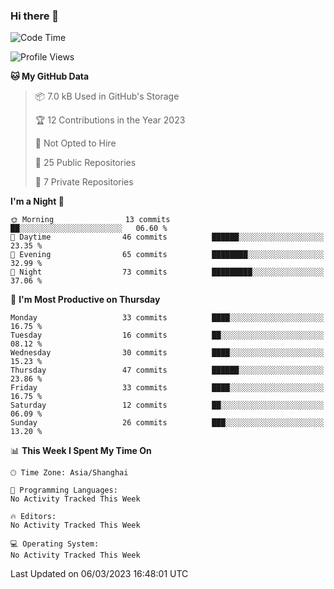 ### Hi there 👋

<!--
**robinWongM/robinWongM** is a ✨ _special_ ✨ repository because its `README.md` (this file) appears on your GitHub profile.

Here are some ideas to get you started:

- 🔭 I’m currently working on ...
- 🌱 I’m currently learning ...
- 👯 I’m looking to collaborate on ...
- 🤔 I’m looking for help with ...
- 💬 Ask me about ...
- 📫 How to reach me: ...
- 😄 Pronouns: ...
- ⚡ Fun fact: ...
-->

<!--START_SECTION:waka-->
![Code Time](http://img.shields.io/badge/Code%20Time-121%20hrs%2034%20mins-blue)

![Profile Views](http://img.shields.io/badge/Profile%20Views-0-blue)

**🐱 My GitHub Data** 

> 📦 7.0 kB Used in GitHub's Storage 
 > 
> 🏆 12 Contributions in the Year 2023
 > 
> 🚫 Not Opted to Hire
 > 
> 📜 25 Public Repositories 
 > 
> 🔑 7 Private Repositories 
 > 
**I'm a Night 🦉** 

```text
🌞 Morning                13 commits          ██░░░░░░░░░░░░░░░░░░░░░░░   06.60 % 
🌆 Daytime                46 commits          ██████░░░░░░░░░░░░░░░░░░░   23.35 % 
🌃 Evening                65 commits          ████████░░░░░░░░░░░░░░░░░   32.99 % 
🌙 Night                  73 commits          █████████░░░░░░░░░░░░░░░░   37.06 % 
```
📅 **I'm Most Productive on Thursday** 

```text
Monday                   33 commits          ████░░░░░░░░░░░░░░░░░░░░░   16.75 % 
Tuesday                  16 commits          ██░░░░░░░░░░░░░░░░░░░░░░░   08.12 % 
Wednesday                30 commits          ████░░░░░░░░░░░░░░░░░░░░░   15.23 % 
Thursday                 47 commits          ██████░░░░░░░░░░░░░░░░░░░   23.86 % 
Friday                   33 commits          ████░░░░░░░░░░░░░░░░░░░░░   16.75 % 
Saturday                 12 commits          ██░░░░░░░░░░░░░░░░░░░░░░░   06.09 % 
Sunday                   26 commits          ███░░░░░░░░░░░░░░░░░░░░░░   13.20 % 
```


📊 **This Week I Spent My Time On** 

```text
🕑︎ Time Zone: Asia/Shanghai

💬 Programming Languages: 
No Activity Tracked This Week

🔥 Editors: 
No Activity Tracked This Week

💻 Operating System: 
No Activity Tracked This Week
```


 Last Updated on 06/03/2023 16:48:01 UTC
<!--END_SECTION:waka-->

